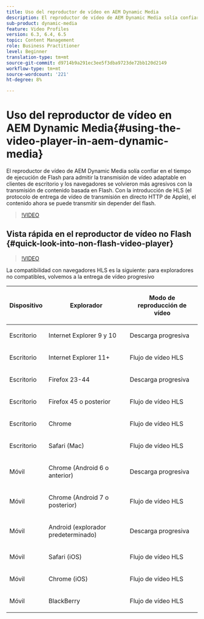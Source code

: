 ```yaml
---
title: Uso del reproductor de vídeo en AEM Dynamic Media
description: El reproductor de vídeo de AEM Dynamic Media solía confiar en el tiempo de ejecución de Flash para admitir la transmisión de vídeo adaptable en clientes de escritorio y los navegadores se volvieron más agresivos con la transmisión de contenido basada en Flash. Con la introducción de HLS (el protocolo de entrega de vídeo de transmisión en directo HTTP de Apple), el contenido ahora se puede transmitir sin depender del flash.
sub-product: dynamic-media
feature: Video Profiles
version: 6.3, 6.4, 6.5
topic: Content Management
role: Business Practitioner
level: Beginner
translation-type: tm+mt
source-git-commit: d9714b9a291ec3ee5f3dba9723de72bb120d2149
workflow-type: tm+mt
source-wordcount: '221'
ht-degree: 8%

---
```



# Uso del reproductor de vídeo en AEM Dynamic Media{#using-the-video-player-in-aem-dynamic-media}

El reproductor de vídeo de AEM Dynamic Media solía confiar en el tiempo de ejecución de Flash para admitir la transmisión de vídeo adaptable en clientes de escritorio y los navegadores se volvieron más agresivos con la transmisión de contenido basada en Flash. Con la introducción de HLS (el protocolo de entrega de vídeo de transmisión en directo HTTP de Apple), el contenido ahora se puede transmitir sin depender del flash.

>[!VIDEO](https://video.tv.adobe.com/v/16791/?quality=9&learn=on)

## Vista rápida en el reproductor de vídeo no Flash {#quick-look-into-non-flash-video-player}

>[!VIDEO](https://video.tv.adobe.com/v/17429/?quality=9&learn=on)

La compatibilidad con navegadores HLS es la siguiente: para exploradores no compatibles, volvemos a la entrega de vídeo progresivo

<table> 
 <thead> 
  <tr> 
   <th> <p>Dispositivo</p> </th>
   <th> <p>Explorador</p> </th>
   <th > <p>Modo de reproducción de vídeo</p> </th>
  </tr>
 </thead>
 <tbody>
  <tr> 
   <td> <p>Escritorio</p> </td>
   <td> <p>Internet Explorer 9 y 10</p> </td>
   <td> <p>Descarga progresiva</p> </td>
  </tr>
  <tr>
   <td> <p>Escritorio</p> </td>
   <td> <p>Internet Explorer 11+</p> </td>
   <td> <p>Flujo de vídeo HLS</p> </td>
  </tr>
  <tr>
   <td> <p>Escritorio</p> </td>
   <td> <p>Firefox 23-44</p> </td>
   <td> <p>Descarga progresiva</p> </td>
  </tr>
  <tr> 
   <td> <p>Escritorio</p> </td>
   <td> <p>Firefox 45 o posterior</p> </td>
   <td> <p>Flujo de vídeo HLS</p> </td>
  </tr>
  <tr> 
   <td> <p>Escritorio</p> </td>
   <td> <p>Chrome</p> </td>
   <td> <p>Flujo de vídeo HLS</p> </td>
  </tr>
  <tr> 
   <td> <p>Escritorio</p> </td>
   <td> <p>Safari (Mac)</p> </td>
   <td> <p>Flujo de vídeo HLS</p> </td>
  </tr>
  <tr> 
   <td> <p>Móvil</p> </td>
   <td> <p>Chrome (Android 6 o anterior)</p> </td>
   <td> <p>Descarga progresiva</p> </td>
  </tr>
  <tr> 
   <td> <p>Móvil</p> </td>
   <td> <p>Chrome (Android 7 o posterior)</p> </td>
   <td> <p>Flujo de vídeo HLS</p> </td>
  </tr>
  <tr> 
   <td> <p>Móvil</p> </td>
   <td> <p>Android (explorador predeterminado)</p> </td>
   <td> <p>Descarga progresiva</p> </td>
  </tr>
  <tr> 
   <td> <p>Móvil</p> </td>
   <td> <p>Safari (iOS)</p> </td>
   <td> <p>Flujo de vídeo HLS</p> </td>
  </tr>
  <tr> 
   <td> <p>Móvil</p> </td>
   <td> <p>Chrome (iOS)</p> </td>
   <td> <p>Flujo de vídeo HLS</p> </td>
  </tr>
  <tr> 
   <td> <p>Móvil</p> </td>
   <td> <p>BlackBerry</p> </td>
   <td> <p>Flujo de vídeo HLS</p> </td>
  </tr>
 </tbody>
</table>